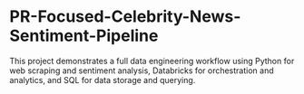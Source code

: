 # PR-Focused-Celebrity-News-Sentiment-Pipeline
This project demonstrates a full data engineering workflow using Python for web scraping and sentiment analysis, Databricks for orchestration and analytics, and SQL for data storage and querying.
